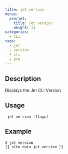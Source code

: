 ```yaml
---
title: jet version
menus:
  pro/jet:
    title: jet version
    weight: 11
categories:
  - CLI
tags:
  - jet
  - version
  - cli
  - pro
---
```


## Description
Displays the Jet CLI Version

## Usage

```
 jet version [flags]
```

## Example

```
$ jet version
{{ site.data.jet.version }}
```
